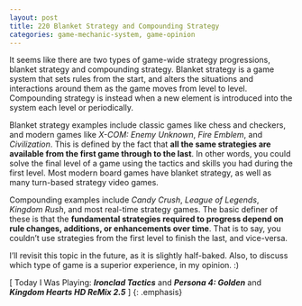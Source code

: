 ```yaml
---
layout: post
title: 220 Blanket Strategy and Compounding Strategy
categories: game-mechanic-system, game-opinion
---
```

It seems like there are two types of game-wide strategy progressions,  blanket strategy and compounding strategy.  Blanket strategy is a game system that sets rules from the start, and alters the situations and interactions around them as the game moves from level to level.  Compounding strategy is instead when a new element is introduced into the system each level or periodically.

Blanket strategy examples include classic games like chess and checkers, and modern games like *X-COM: Enemy Unknown*, *Fire Emblem*, and *Civilization*. This is defined by the fact that **all the same strategies are available from the first game through to the last**.  In other words, you could solve the final level of a game using the tactics and skills you had during the first level.  Most modern board games have blanket strategy, as well as many turn-based strategy video games.

Compounding examples include *Candy Crush*, *League of Legends*, *Kingdom Rush*, and most real-time strategy games. The basic definer of these is that the **fundamental strategies required to progress depend on rule changes, additions, or enhancements over time**. That is to say, you couldn’t use strategies from the first level to finish the last, and vice-versa.

I’ll revisit this topic in the future, as it is slightly half-baked.  Also, to discuss which type of game is a superior experience, in my opinion. :)

[ Today I Was Playing: ***Ironclad Tactics*** and ***Persona 4: Golden*** and ***Kingdom Hearts HD ReMix 2.5*** ]
{: .emphasis}

